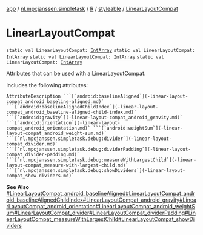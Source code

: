 [app](../../../index.md) / [nl.mpcjanssen.simpletask](../../index.md) / [R](../index.md) / [styleable](index.md) / [LinearLayoutCompat](.)

# LinearLayoutCompat

`static val LinearLayoutCompat: `[`IntArray`](https://kotlinlang.org/api/latest/jvm/stdlib/kotlin/-int-array/index.html)
`static val LinearLayoutCompat: `[`IntArray`](https://kotlinlang.org/api/latest/jvm/stdlib/kotlin/-int-array/index.html)
`static val LinearLayoutCompat: `[`IntArray`](https://kotlinlang.org/api/latest/jvm/stdlib/kotlin/-int-array/index.html)
`static val LinearLayoutCompat: `[`IntArray`](https://kotlinlang.org/api/latest/jvm/stdlib/kotlin/-int-array/index.html)

Attributes that can be used with a LinearLayoutCompat.

Includes the following attributes:

    AttributeDescription ```[`android:baselineAligned`](-linear-layout-compat_android_baseline-aligned.md)` ```[`android:baselineAlignedChildIndex`](-linear-layout-compat_android_baseline-aligned-child-index.md)` ```[`android:gravity`](-linear-layout-compat_android_gravity.md)` ```[`android:orientation`](-linear-layout-compat_android_orientation.md)` ```[`android:weightSum`](-linear-layout-compat_android_weight-sum.md)` ```[`nl.mpcjanssen.simpletask.debug:divider`](-linear-layout-compat_divider.md)` ```[`nl.mpcjanssen.simpletask.debug:dividerPadding`](-linear-layout-compat_divider-padding.md)` ```[`nl.mpcjanssen.simpletask.debug:measureWithLargestChild`](-linear-layout-compat_measure-with-largest-child.md)` ```[`nl.mpcjanssen.simpletask.debug:showDividers`](-linear-layout-compat_show-dividers.md)`

**See Also**
[#LinearLayoutCompat_android_baselineAligned](-linear-layout-compat_android_baseline-aligned.md)[#LinearLayoutCompat_android_baselineAlignedChildIndex](-linear-layout-compat_android_baseline-aligned-child-index.md)[#LinearLayoutCompat_android_gravity](-linear-layout-compat_android_gravity.md)[#LinearLayoutCompat_android_orientation](-linear-layout-compat_android_orientation.md)[#LinearLayoutCompat_android_weightSum](-linear-layout-compat_android_weight-sum.md)[#LinearLayoutCompat_divider](-linear-layout-compat_divider.md)[#LinearLayoutCompat_dividerPadding](-linear-layout-compat_divider-padding.md)[#LinearLayoutCompat_measureWithLargestChild](-linear-layout-compat_measure-with-largest-child.md)[#LinearLayoutCompat_showDividers](-linear-layout-compat_show-dividers.md)

